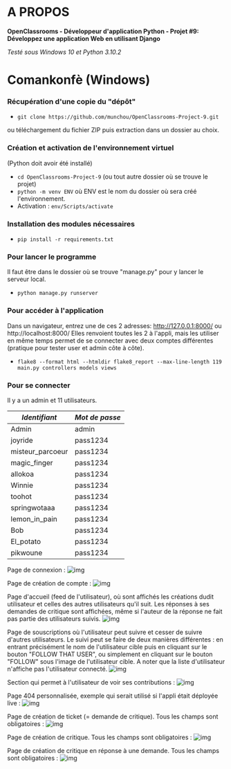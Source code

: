 # A PROPOS

**OpenClassrooms - Développeur d'application Python - Projet #9: Développez une application Web en utilisant Django**

_Testé sous Windows 10 et Python 3.10.2_


# Comankonfè (Windows)
### Récupération d'une copie du "dépôt"

- `git clone https://github.com/munchou/OpenClassrooms-Project-9.git`

ou téléchargement du fichier ZIP puis extraction dans un dossier au choix.

### Création et activation de l'environnement virtuel
(Python doit avoir été installé)
- `cd OpenClassrooms-Project-9` (ou tout autre dossier où se trouve le projet)
- `python -m venv ENV` où ENV est le nom du dossier où sera créé l'environnement.
- Activation : `env/Scripts/activate`
    
### Installation des modules nécessaires

- `pip install -r requirements.txt`

### Pour lancer le programme
Il faut être dans le dossier où se trouve "manage.py" pour y lancer le serveur local.
- `python manage.py runserver`

### Pour accéder à l'application
Dans un navigateur, entrez une de ces 2 adresses:
http://127.0.0.1:8000/ ou http://localhost:8000/
Elles renvoient toutes les 2 à l'appli, mais les utiliser en même temps permet de se connecter avec deux comptes différentes (pratique pour tester user et admin côte à côte).
- `flake8 --format html --htmldir flake8_report --max-line-length 119 main.py controllers models views`

### Pour se connecter
Il y a un admin et 11 utilisateurs.

| *Identifiant*     | *Mot de passe* |
|-------------------|----------------|
| Admin             |     admin      |
| joyride           |    pass1234    |
| misteur_parcoeur  |    pass1234    |
| magic_finger      |    pass1234    |
| allokoa           |    pass1234    |
| Winnie            |    pass1234    |
| toohot            |    pass1234    |
| springwotaaa      |    pass1234    |
| lemon_in_pain     |    pass1234    |
| Bob               |    pass1234    |
| El_potato         |    pass1234    |
| pikwoune          |    pass1234    |

Page de connexion :
![img](explanations_img/01.png)

Page de création de compte :
![img](explanations_img/02.png)

Page d'accueil (feed de l'utilisateur), où sont affichés les créations dudit utilisateur et celles des autres utilisateurs qu'il suit. Les réponses à ses demandes de critique sont affichées, même si l'auteur de la réponse ne fait pas partie des utilisateurs suivis.
![img](explanations_img/03.png)

Page de souscriptions où l'utilisateur peut suivre et cesser de suivre d'autres utilisateurs. Le suivi peut se faire de deux manières différentes : en entrant précisément le nom de l'utilisateur cible puis en cliquant sur le bouton "FOLLOW THAT USER", ou simplement en cliquant sur le bouton "FOLLOW" sous l'image de l'utilisateur cible. A noter que la liste d'utilisateur n'affiche pas l'utilisateur connecté.
![img](explanations_img/04.png)

Section qui permet à l'utilisateur de voir ses contributions :
![img](explanations_img/05.png)

Page 404 personnalisée, exemple qui serait utilisé si l'appli était déployée live :
![img](explanations_img/06.png)


Page de création de ticket (= demande de critique). Tous les champs sont obligatoires :
![img](explanations_img/07.png)

Page de création de critique. Tous les champs sont obligatoires :
![img](explanations_img/08.png)

Page de création de critique en réponse à une demande. Tous les champs sont obligatoires :
![img](explanations_img/09.png)
